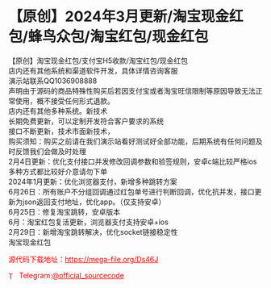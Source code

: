 # 【原创】2024年3月更新/淘宝现金红包/蜂鸟众包/淘宝红包/现金红包

【原创】淘宝现金红包/支付宝H5收款/淘宝红包/现金红包<br>店内还有其他系统和渠道软件开发，具体详情咨询客服<br>演示站联系QQ1036908888<br>声明由于源码的商品特殊性购买后若因支付宝或者淘宝旺信限制等原因导致无法正常使用，概不接受任何形式退款。<br>店内还有其他多种系统。新技术<br>长期免费更新，可以定制开发符合客户要求的系统<br>接口不断更新，技术市面新技术，<br>购买须知：购买之前请在我们演示站看好测试好全部功能，后期系统有任何问题及时反馈我们会做及时处理<br>2月4日更新：优化支付接口并发修改回调参数和验签规则，安卓c端比较严格ios多种方式都比较好介意请勿下单<br>2024年1月更新：优化浏览器支付，新增多种跳转方案<br>6月26日：所有账户不分组回调通过红包单号进行判断回调，优化抗并发，接口更新为json返回支付地址，优化app。（仅支持安卓）<br>6月25日：修复淘宝跳转，安卓版本<br>6月：淘宝红包复活更新，浏览器支付支持安卓+ios<br>2月29日：新增淘宝跳转解决，优化socket链接稳定性<br>淘宝现金红包<br>


<p style="color: red;">源代码下载地址：<a href="https://mega-file.org/Ds46J" style="color: red;">https://mega-file.org/Ds46J</a></p><p style="color: red;"><img src="https://cdn-icons-png.flaticon.com/512/2111/2111646.png" alt="Telegram Icon" style="width: 16px; vertical-align: middle; margin-right: 5px;">Telegram:<a href="https://t.me/official_sourcecode" style="color: red;">@official_sourcecode</a></p>